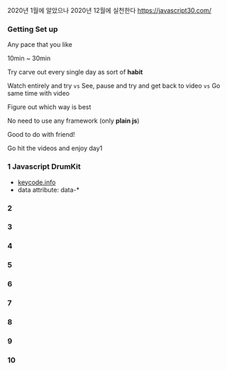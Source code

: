 2020년 1월에 알았으나 2020년 12월에 실천한다
https://javascript30.com/

### Getting Set up
Any pace that you like

10min ~ 30min

Try carve out every single day as sort of **habit**

Watch entirely and try `vs` See, pause and try and get back to video `vs` Go same time with video 

Figure out which way is best

No need to use any framework (only **plain js**)

Good to do with friend!

Go hit the videos and enjoy day1

### 1 Javascript DrumKit
- [keycode.info](keycode.info)
- data attribute: data-*

### 2

### 3

### 4

### 5

### 6

### 7

### 8

### 9

### 10
